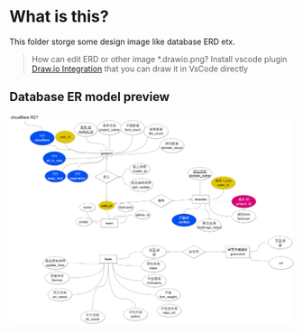 # What is this?
This folder storge some design image like database ERD etx.

> How can edit ERD or other image *.drawio.png?
Install vscode plugin [Draw.io Integration](https://marketplace.visualstudio.com/items?itemName=hediet.vscode-drawio) that you can draw it in VsCode directly

## Database ER model preview
![Database ER model](ERD.drawio.png)